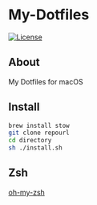 # My-Dotfiles

[![License](https://img.shields.io/badge/License-Apache%202.0-blue.svg)](https://opensource.org/licenses/Apache-2.0)

## About

My Dotfiles for macOS

## Install

```bash
brew install stow
git clone repourl
cd directory
sh ./install.sh
```

## Zsh

[oh-my-zsh](https://ohmyz.sh/#install)